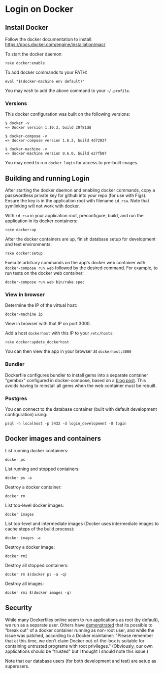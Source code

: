 # Login on Docker

## Install Docker

Follow the docker documentation to install: https://docs.docker.com/engine/installation/mac/

To start the docker daemon:

```
rake docker:enable
```

To add docker commands to your PATH:

```
eval "$(docker-machine env default)"
```

You may wish to add the above command to your `~/.profile`.

### Versions

This docker configuration was built on the following versions:

```
$ docker -v
=> Docker version 1.10.3, build 20f81dd

$ docker-compose -v
=> docker-compose version 1.6.2, build 4d72027

$ docker-machine -v
=> docker-machine version 0.6.0, build e27fb87
```

You may need to run `docker login` for access to pre-built images.

## Building and running Login

After starting the docker daemon and enabling docker commands, copy a passwordless private key for github into your repo (for use with Figs). Ensure the key is in the application root with filename `id_rsa`. Note that symlinking will not work with docker.

With `id_rsa` in your application root, preconfigure, build, and run the application in its docker containers:

```
rake docker:up
```

After the docker containers are up, finish database setup for development and test environments:

```
rake docker:setup
```

Execute arbitrary commands on the app's docker web container with `docker-compose run web` followed by the desired command. For example, to run tests on the docker web container:

```
docker-compose run web bin/rake spec
```

### View in browser

Determine the IP of the virtual host:

```
docker-machine ip
```

View in browser with that IP on port 3000.

Add a host `dockerhost` with this IP to your `/etc/hosts`:

```
rake docker:update_dockerhost
```

You can then view the app in your browser at `dockerhost:3000`

### Bundler

Dockerfile configures bundler to install gems into a separate container "gembox" configured in docker-compose, based on a [blog post](https://medium.com/@fbzga/how-to-cache-bundle-install-with-docker-7bed453a5800#.bpd1rz5ya). This avoids having to reinstall all gems when the web container must be rebuilt.

### Postgres

You can connect to the database container (built with default development configuration) using:

```
psql -h localhost -p 5432 -d login_development -U login
```

## Docker images and containers

List running docker containers:

```
docker ps
```

List running and stopped containers:

```
docker ps -a
```

Destroy a docker container:

```
docker rm
```

List top-level docker images:

```
docker images
```

List top-level and intermediate images (Docker uses intermediate images to cache steps of the build process):

```
docker images -a
```

Destroy a docker image:

```
docker rmi
```

Destroy all stopped containers:

```
docker rm $(docker ps -a -q)
```

Destroy all images:

```
docker rmi $(docker images -q)
```

## Security

While many Dockerfiles online seem to run applications as root (by default), we run as a separate user. Others have [demonstrated](https://news.ycombinator.com/item?id=7909622) that its possible to "break out" of a docker container running as non-root user, and while the issue was patched, according to a Docker maintainer: "Please remember that at this time, we don't claim Docker out-of-the-box is suitable for containing untrusted programs with root privileges." (Obviously, our own applications should be "trusted" but I thought I should note this issue.)

Note that our database users (for both development and test) are setup as superusers.
